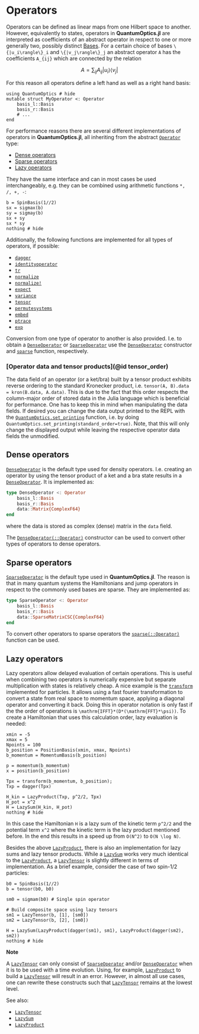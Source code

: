 # Operators

Operators can be defined as linear maps from one Hilbert space to another. However, equivalently to states, operators in **QuantumOptics.jl** are interpreted as coefficients of an abstract operator in respect to one or more generally two, possibly distinct [Bases](@ref). For a certain choice of bases ``\{|u_i\rangle\}_i`` and ``\{|v_j\rangle\}_j`` an abstract operator ``A`` has the coefficients ``A_{ij}`` which are connected by the relation

```math
A =  \sum_{ij} A_{ij} | u_i \rangle \langle v_j |
```

For this reason all operators define a left hand as well as a right hand basis:

```@example operators
using QuantumOptics # hide
mutable struct MyOperator <: Operator
    basis_l::Basis
    basis_r::Basis
    # ...
end
```

For performance reasons there are several different implementations of operators in **QuantumOptics.jl**, all inheriting from the abstract [`Operator`](@ref) type:

* [Dense operators](@ref)
* [Sparse operators](@ref)
* [Lazy operators](@ref)

They have the same interface and can in most cases be used interchangeably, e.g. they can be combined using arithmetic functions `*, /, +, -`:

```@example operators
b = SpinBasis(1//2)
sx = sigmax(b)
sy = sigmay(b)
sx + sy
sx * sy
nothing # hide
```

Additionally, the following functions are implemented for all types of operators, if possible:

* [`dagger`](@ref)
* [`identityoperator`](@ref)
* [`tr`](@ref)
* [`normalize`](@ref)
* [`normalize!`](@ref)
* [`expect`](@ref)
* [`variance`](@ref)
* [`tensor`](@ref)
* [`permutesystems`](@ref)
* [`embed`](@ref)
* [`ptrace`](@ref)
* [`exp`](@ref)

Conversion from one type of operator to another is also provided. I.e. to obtain a [`DenseOperator`](@ref) or [`SparseOperator`](@ref) use the [`DenseOperator`](@ref) constructor and [`sparse`](@ref) function, respectively.

### [Operator data and tensor products](@id tensor_order)

The data field of an operator (or a ket/bra) built by a tensor product exhibits reverse ordering to the standard Kronecker product, i.e. `tensor(A, B).data = kron(B.data, A.data)`. This is due to the fact that this order respects the column-major order of stored data in the Julia language which is beneficial for performance. One has to keep this in mind when manipulating the data fields. If desired you can change the data output printed to the REPL with the [`QuantumOptics.set_printing`](@ref) function, i.e. by doing `QuantumOptics.set_printing(standard_order=true)`. Note, that this will only change the displayed output while leaving the respective operator data fields the unmodified.


## Dense operators

[`DenseOperator`](@ref) is the default type used for density operators. I.e. creating an operator by using the tensor product of a ket and a bra state results in a [`DenseOperator`](@ref). It is implemented as:

```julia
type DenseOperator <: Operator
    basis_l::Basis
    basis_r::Basis
    data::Matrix{ComplexF64}
end
```

where the data is stored as complex (dense) matrix in the `data` field.

The [`DenseOperator(::Operator)`](@ref) constructor can be used to convert other types of operators to dense operators.


## Sparse operators

[`SparseOperator`](@ref) is the default type used in **QuantumOptics.jl**. The reason is that in many quantum systems the Hamiltonians and jump operators in respect to the commonly used bases are sparse. They are implemented as:

```julia
type SparseOperator <: Operator
    basis_l::Basis
    basis_r::Basis
    data::SparseMatrixCSC{ComplexF64}
end
```
To convert other operators to sparse operators the [`sparse(::Operator)`](@ref) function can be used.


## Lazy operators

Lazy operators allow delayed evaluation of certain operations. This is useful when combining two operators is numerically expensive but separate multiplication with states is relatively cheap. A nice example is the [`transform`](@ref) implemented for particles. It allows using a fast fourier transformation to convert a state from real space to momentum space, applying a diagonal operator and converting it back. Doing this in operator notation is only fast if the the order of operations is ``\mathrm{IFFT}*(D*(\mathrm{FFT}*\psi))``. To create a Hamiltonian that uses this calculation order, lazy evaluation is needed:

```@example operators
xmin = -5
xmax = 5
Npoints = 100
b_position = PositionBasis(xmin, xmax, Npoints)
b_momentum = MomentumBasis(b_position)

p = momentum(b_momentum)
x = position(b_position)

Tpx = transform(b_momentum, b_position);
Txp = dagger(Tpx)

H_kin = LazyProduct(Txp, p^2/2, Tpx)
H_pot = x^2
H = LazySum(H_kin, H_pot)
nothing # hide
```

In this case the Hamiltonian ``H`` is a lazy sum of the kinetic term ``p^2/2`` and the potential term ``x^2`` where the kinetic term is the lazy product mentioned before. In the end this results in a speed up from ``O(N^2)`` to ``O(N \log N)``.

Besides the above [`LazyProduct`](@ref), there is also an implementation for lazy sums and lazy tensor products. While a [`LazySum`](@ref) works very much identical to the [`LazyProduct`](@ref), a [`LazyTensor`](@ref) is slightly different in terms of implementation. As a brief example, consider the case of two spin-1/2 particles:

```@example operators
b0 = SpinBasis(1//2)
b = tensor(b0, b0)

sm0 = sigmam(b0) # Single spin operator

# Build composite space using lazy tensors
sm1 = LazyTensor(b, [1], [sm0])
sm2 = LazyTensor(b, [2], [sm0])

H = LazySum(LazyProduct(dagger(sm1), sm1), LazyProduct(dagger(sm2), sm2))
nothing # hide
```

**Note**


A [`LazyTensor`](@ref) can only consist of [`SparseOperator`](@ref) and/or [`DenseOperator`](@ref) when it is to be used with a time evolution. Using, for example, [`LazyProduct`](@ref) to build a [`LazyTensor`](@ref) will result in an error. However, in almost all use cases, one can rewrite these constructs such that [`LazyTensor`](@ref) remains at the lowest level.


See also:

* [`LazyTensor`](@ref)
* [`LazySum`](@ref)
* [`LazyProduct`](@ref)
